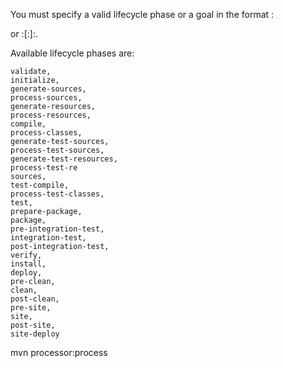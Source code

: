 You must specify a valid lifecycle phase or a goal in the format <plugin-prefix>:<goal> 

or <plugin-group-id>:<plugin-artifact-id>[:<plugin-version>]:<goal>. 

Available lifecycle phases are: 

```
validate, 
initialize, 
generate-sources, 
process-sources, 
generate-resources, 
process-resources,
compile, 
process-classes, 
generate-test-sources, 
process-test-sources, 
generate-test-resources, 
process-test-re
sources, 
test-compile, 
process-test-classes, 
test, 
prepare-package, 
package, 
pre-integration-test, 
integration-test, 
post-integration-test, 
verify, 
install, 
deploy, 
pre-clean, 
clean, 
post-clean, 
pre-site, 
site, 
post-site, 
site-deploy
```




mvn processor:process
